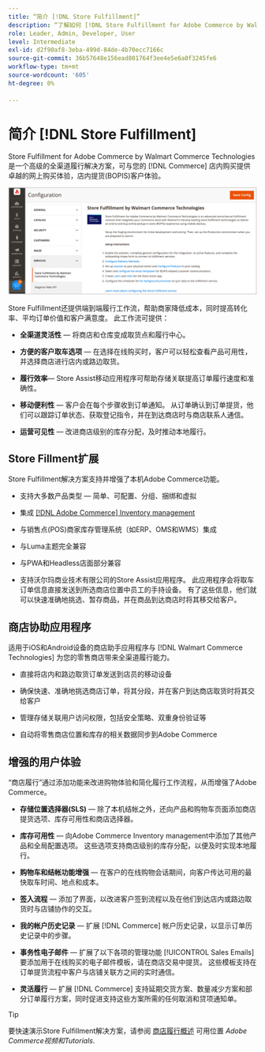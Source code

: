 ```yaml
---
title: “简介 [!DNL Store Fulfillment]”
description: “了解如何 [!DNL Store Fulfillment for Adobe Commerce by Walmart Commerce Technologies] 支持客户在线购买、店内提货(BOPIS)。 使用Store Assist移动版为商店合作伙伴和Commerce客户简化BOPIS履行和订单处理。”
role: Leader, Admin, Developer, User
level: Intermediate
exl-id: d2f90af8-3eba-499d-84de-4b70ecc7166c
source-git-commit: 36b57648e156ead801764f3ee4e5e6a0f3245fe6
workflow-type: tm+mt
source-wordcount: '605'
ht-degree: 0%

---
```


# 简介 [!DNL Store Fulfillment]

Store Fulfillment for Adobe Commerce by Walmart Commerce Technologies是一个高级的全渠道履行解决方案，可与您的 [!DNL Commerce] 店内购买提供卓越的网上购买体验，店内提货(BOPIS)客户体验。

![Store Fulfillment解决方案Adobe管理员配置](assets/store-fulfillment-admin-home.png)

Store Fulfillment还提供端到端履行工作流，帮助商家降低成本，同时提高转化率、平均订单价值和客户满意度。 此工作流可提供：

* **全渠道灵活性** — 将商店和仓库变成取货点和履行中心。

* **方便的客户取车选项** — 在选择在线购买时，客户可以轻松查看产品可用性，并选择商店进行店内或路边取货。

* **履行效率**— Store Assist移动应用程序可帮助存储关联提高订单履行速度和准确性。

* **移动便利性** — 客户会在每个步骤收到订单通知。 从订单确认到订单提货，他们可以跟踪订单状态、获取登记指令，并在到达商店时与商店联系人通信。

* **运营可见性** — 改进商店级别的库存分配，及时推动本地履行。

## Store Fillment扩展

Store Fulfillment解决方案支持并增强了本机Adobe Commerce功能。

* 支持大多数产品类型 — 简单、可配置、分组、捆绑和虚拟

* 集成 [[!DNL Adobe Commerce] Inventory management](https://docs.magento.com/user-guide/catalog/inventory-learn-more.html)

* 与销售点(POS)商家库存管理系统（如ERP、OMS和WMS）集成

* 与Luma主题完全兼容

* 与PWA和Headless店面部分兼容

* 支持沃尔玛商业技术有限公司的Store Assist应用程序。 此应用程序会将取车订单信息直接发送到所选商店位置中员工的手持设备。 有了这些信息，他们就可以快速准确地挑选、暂存商品，并在商品到达商店时将其移交给客户。

## 商店协助应用程序

适用于iOS和Android设备的商店助手应用程序与 [!DNL Walmart Commerce Technologies] 为您的零售商店带来全渠道履行能力。

* 直接将店内和路边取货订单发送到店员的移动设备

* 确保快速、准确地挑选商店订单，将其分段，并在客户到达商店取货时将其交给客户

* 管理存储关联用户访问权限，包括安全策略、双重身份验证等

* 自动将零售商店位置和库存的相关数据同步到Adobe Commerce

## 增强的用户体验

“商店履行”通过添加功能来改进购物体验和简化履行工作流程，从而增强了Adobe Commerce。

* **存储位置选择器(SLS)** — 除了本机结帐之外，还向产品和购物车页面添加商店提货选项、库存可用性和商店选择器。

* **库存可用性** — 向Adobe Commerce Inventory management中添加了其他产品和全局配置选项。 这些选项支持商店级别的库存分配，以便及时实现本地履行。

* **购物车和结帐功能增强** — 在客户的在线购物会话期间，向客户传达可用的最快取车时间、地点和成本。

* **签入流程** — 添加了界面，以改进客户签到流程以及在他们到达店内或路边取货时与店铺协作的交互。

* **我的帐户历史记录** — 扩展 [!DNL Commerce] 帐户历史记录，以显示订单历史记录中的步骤。

* **事务性电子邮件** — 扩展了以下各项的管理功能 [!UICONTROL Sales Emails] 要添加用于在线购买的电子邮件模板，请在商店交易中提货。 这些模板支持在订单提货流程中客户与店铺关联方之间的实时通信。

* **灵活履行** — 扩展 [!DNL Commerce] 支持延期交货方案、数量减少方案和部分订单履行方案，同时促进支持这些方案所需的任何取消和贷项通知单。

>[!TIP]
>
> 要快速演示Store Fulfillment解决方案，请参阅 [商店履行概述](https://experienceleague.adobe.com/docs/commerce-learn/tutorials/orders/store-fulfillment.html) 可用位置 _Adobe Commerce视频和Tutorials_.


